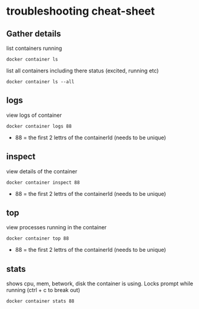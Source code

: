 # troubleshooting cheat-sheet

## Gather details

list containers running

``` posh
docker container ls
```

list all containers including there status (excited, running etc)

``` posh
docker container ls --all
```

## logs

view logs of container

``` posh
docker container logs 88
```

- 88 = the first 2 lettrs of the containerId (needs to be unique)

## inspect

view details of the container

``` posh
docker container inspect 88
```

- 88 = the first 2 lettrs of the containerId (needs to be unique)

## top

view processes running in the container

``` posh
docker container top 88
```

- 88 = the first 2 lettrs of the containerId (needs to be unique)

## stats

shows cpu, mem, betwork, disk the container is using. Locks prompt while running (ctrl + c to break out)

``` posh
docker container stats 88
```
